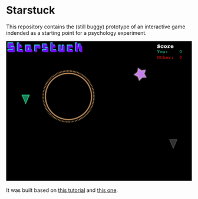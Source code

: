 # Starstuck

This repository contains the (still buggy) prototype of an interactive game indended as a starting point for a psychology experiment. 

![a screenshot of the game window](screenshot.png)

It was built based on [this tutorial](https://gamedevacademy.org/create-a-basic-multiplayer-game-in-phaser-3-with-socket-io-part-1/) and [this one](https://phaser.io/tutorials/making-your-first-phaser-3-game/part1).
